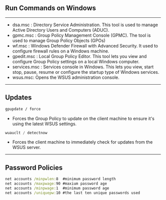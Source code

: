 ## Run Commands on Windows

---

- dsa.msc : Directory Service Administration. This tool is used to manage Active Directory Users and Computers (ADUC).
- gpmc.msc : Group Policy Management Console (GPMC). The tool is used to manage Group Policy Objects (GPOs)
- wf.msc : Windows Defender Firewall with Advanced Security. It used to configure firewall rules on a Windows machine.
- gpedit.msc : Local Group Policy Editor. This tool lets you view and configure Group Policy settings on a local Windows computer.
- services.msc : Services console in Windows. This lets you view, start stop, pause, resume or configure the startup type of Windows services. 
- wsus.msc:  Opens the WSUS administration console.
  
---
## Updates 

```cmd
gpupdate / force
```

- Forces the Group Policy to update on the client machine to ensure it's using the latest WSUS settings.
  
```powershell
wuauclt / detectnow
```

- Forces the client machine to immediately check for updates from the WSUS server. 

---
## Password Policies

```cmd
net accounts /minpwlen:8  #minimum password length
net accounts /maxpwage:90 #maxium password age            
net accounts /minpwage:1  #minimum password age            
net accounts /uniquepw:10 #the last ten unique passwords used
```
